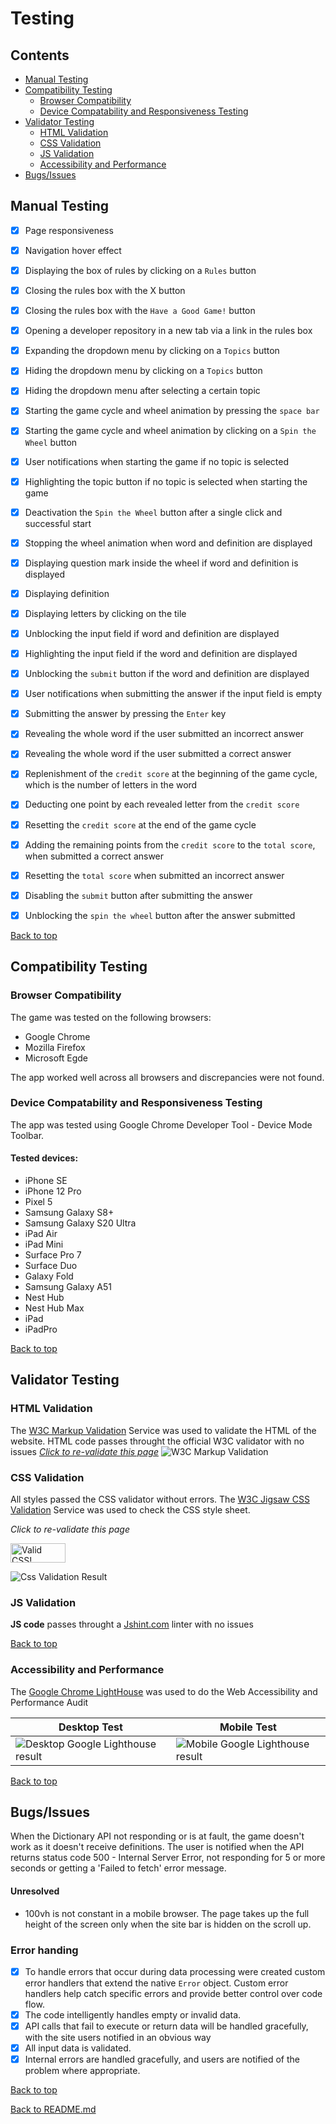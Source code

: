 # Testing

## Contents

- [Manual Testing](#manual-testing)
- [Compatibility Testing](#compatibility-testing)
  - [Browser Compatibility](#browser-compatibility)
  - [Device Compatability and Responsiveness Testing](#device-compatability-and-responsiveness-testing)
- [Validator Testing](#validator-testing)
  - [HTML Validation](#html-validation)
  - [CSS Validation](#css-validation)
  - [JS Validation](#js-validation)
  - [Accessibility and Performance](#accessibility-and-performance)
- [Bugs/Issues](#bugsissues)

## Manual Testing

- [x] Page responsiveness
- [x] Navigation hover effect
- [x] Displaying the box of rules by clicking on a `Rules` button
- [x] Closing the rules box with the X button
- [x] Closing the rules box with the `Have a Good Game!` button
- [x] Opening a developer repository in a new tab via a link in the rules box
- [x] Expanding the dropdown menu by clicking on a `Topics` button
- [x] Hiding the dropdown menu by clicking on a `Topics` button
- [x] Hiding the dropdown menu after selecting a certain topic
- [x] Starting the game cycle and wheel animation by pressing the `space bar`
- [x] Starting the game cycle and wheel animation by clicking on a `Spin the Wheel` button
- [x] User notifications when starting the game if no topic is selected
- [x] Highlighting the topic button if no topic is selected when starting the game
- [x] Deactivation the `Spin the Wheel` button after a single click and successful start
- [x] Stopping the wheel animation when word and definition are displayed
- [x] Displaying question mark inside the wheel if word and definition is displayed
- [x] Displaying definition
- [x] Displaying letters by clicking on the tile
- [x] Unblocking the input field if word and definition are displayed
- [x] Highlighting the input field if the word and definition are displayed
- [x] Unblocking the `submit` button if the word and definition are displayed
- [x] User notifications when submitting the answer if the input field is empty
- [x] Submitting the answer by pressing the `Enter` key
- [x] Revealing the whole word if the user submitted an incorrect answer
- [x] Revealing the whole word if the user submitted a correct answer
- [x] Replenishment of the `credit score` at the beginning of the game cycle, which is the number of letters in the word
- [x] Deducting one point by each revealed letter from the `credit score`
- [x] Resetting the `credit score` at the end of the game cycle
- [x] Adding the remaining points from the `credit score` to the `total score`, when submitted a correct answer
- [x] Resetting the `total score` when submitted an incorrect answer
- [x] Disabling the `submit` button after submitting the answer
- [x] Unblocking the `spin the wheel` button after the answer submitted


[Back to top](#contents)

## Compatibility Testing

### Browser Compatibility

The game was tested on the following browsers:

- Google Chrome
- Mozilla Firefox
- Microsoft Egde

The app worked well across all browsers and discrepancies were not found.

### Device Compatability and Responsiveness Testing

The app was tested using Google Chrome Developer Tool - Device Mode Toolbar.

#### Tested devices:

- iPhone SE
- iPhone 12 Pro
- Pixel 5
- Samsung Galaxy S8+
- Samsung Galaxy S20 Ultra
- iPad Air
- iPad Mini
- Surface Pro 7
- Surface Duo
- Galaxy Fold
- Samsung Galaxy A51
- Nest Hub
- Nest Hub Max
- iPad
- iPadPro

[Back to top](#contents)

## Validator Testing

### HTML Validation

The [W3C Markup Validation](https://validator.w3.org/) Service was used to validate the HTML of the website.
HTML code passes throught the official W3C validator with no issues
[_Click to re-validate this page_](https://validator.w3.org/nu/?doc=https%3A%2F%2Fwww.wordwheel.me%2F)
![W3C Markup Validation](validation/html-validation.png)

### CSS Validation

All styles passed the CSS validator without errors.
The [W3C Jigsaw CSS Validation](https://jigsaw.w3.org/css-validator/) Service was used to check the CSS style sheet.

_Click to re-validate this page_

<a href="http://jigsaw.w3.org/css-validator/validator?lang=en&profile=css3svg&uri=https://www.wordwheel.me/&usermedium=all&vextwarning=&warning=1">
    <img style="border:0;width:88px;height:31px"
        src="https://jigsaw.w3.org/css-validator/images/vcss-blue"
        alt="Valid CSS!" />
</a>

![Css Validation Result](validation/css-test.png)

### JS Validation
**JS code** passes throught a [Jshint.com](https://jshint.com/) linter with no issues


[Back to top](#contents)

### Accessibility and Performance

The [Google Chrome LightHouse](https://developer.chrome.com/docs/lighthouse) was used to do the Web Accessibility and Performance Audit

|Desktop Test|Mobile Test|
|-|-|
![Desktop Google Lighthouse result](validation/desktop-lighthouse.png) | ![Mobile Google Lighthouse result](validation/mobile-lighthouse.png) |

[Back to top](#contents)

## Bugs/Issues
When the Dictionary API not responding or is at fault, the game doesn't work as it doesn't receive definitions.
The user is notified when the API returns status code 500 - Internal Server Error, not responding for 5 or more seconds or getting a 'Failed to fetch' error message.
#### Unresolved
- 100vh is not constant in a mobile browser. The page takes up the full height of the screen only when the site bar is hidden on the scroll up.

### Error handing
- [x] To handle errors that occur during data processing were created custom error handlers that extend the native `Error` object.
Custom error handlers help catch specific errors and provide better control over code flow.
- [x] The code intelligently handles empty or invalid data.
- [x] API calls that fail to execute or return data will be handled gracefully, with the site users notified in an obvious way
- [x] All input data is validated.
- [x] Internal errors are handled gracefully, and users are notified of the problem where appropriate.

[Back to top](#contents)

[Back to README.md](https://github.com/FlashDrag/word-wheel/blob/master/README.md#testing)
